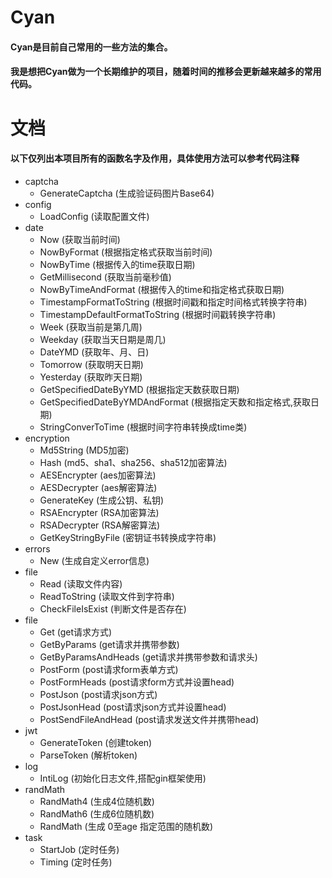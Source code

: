 # Cyan

#### Cyan是目前自己常用的一些方法的集合。

#### 我是想把Cyan做为一个长期维护的项目，随着时间的推移会更新越来越多的常用代码。

# 文档
#### 以下仅列出本项目所有的函数名字及作用，具体使用方法可以参考代码注释
+ captcha
    + GenerateCaptcha   (生成验证码图片Base64)
+ config
    + LoadConfig    (读取配置文件)
+ date
    * Now (获取当前时间)
    * NowByFormat (根据指定格式获取当前时间)
    * NowByTime (根据传入的time获取日期)
    * GetMillisecond (获取当前毫秒值)
    * NowByTimeAndFormat (根据传入的time和指定格式获取日期)
    * TimestampFormatToString (根据时间戳和指定时间格式转换字符串)
    * TimestampDefaultFormatToString (根据时间戳转换字符串)
    * Week (获取当前是第几周)
    * Weekday (获取当天日期是周几)
    * DateYMD (获取年、月、日)
    * Tomorrow (获取明天日期)
    * Yesterday (获取昨天日期)
    * GetSpecifiedDateByYMD (根据指定天数获取日期)
    * GetSpecifiedDateByYMDAndFormat (根据指定天数和指定格式,获取日期)
    * StringConverToTime (根据时间字符串转换成time类)
+ encryption
    * Md5String (MD5加密)
    * Hash (md5、sha1、sha256、sha512加密算法)
    * AESEncrypter (aes加密算法)
    * AESDecrypter (aes解密算法)
    * GenerateKey (生成公钥、私钥)
    * RSAEncrypter (RSA加密算法)
    * RSADecrypter (RSA解密算法)
    * GetKeyStringByFile (密钥证书转换成字符串)
+ errors
    * New (生成自定义error信息)
+ file
    * Read (读取文件内容)
    * ReadToString (读取文件到字符串)
    * CheckFileIsExist (判断文件是否存在)
+ file
    * Get (get请求方式)
    * GetByParams (get请求并携带参数)
    * GetByParamsAndHeads (get请求并携带参数和请求头)
    * PostForm (post请求form表单方式)
    * PostFormHeads (post请求form方式并设置head)
    * PostJson (post请求json方式)
    * PostJsonHead (post请求json方式并设置head)
    * PostSendFileAndHead (post请求发送文件并携带head)
+ jwt
    * GenerateToken (创建token)
    * ParseToken (解析token)
+ log
    * IntiLog (初始化日志文件,搭配gin框架使用)
+ randMath
    * RandMath4 (生成4位随机数) 
    * RandMath6 (生成6位随机数) 
    * RandMath (生成 0至age 指定范围的随机数) 
+ task
    * StartJob (定时任务)
    * Timing (定时任务)
